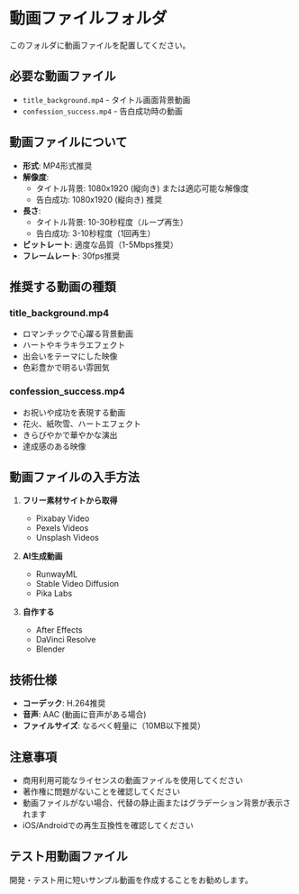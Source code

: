 # 動画ファイルフォルダ

このフォルダに動画ファイルを配置してください。

## 必要な動画ファイル

- `title_background.mp4` - タイトル画面背景動画
- `confession_success.mp4` - 告白成功時の動画

## 動画ファイルについて

- **形式**: MP4形式推奨
- **解像度**: 
  - タイトル背景: 1080x1920 (縦向き) または適応可能な解像度
  - 告白成功: 1080x1920 (縦向き) 推奨
- **長さ**: 
  - タイトル背景: 10-30秒程度（ループ再生）
  - 告白成功: 3-10秒程度（1回再生）
- **ビットレート**: 適度な品質（1-5Mbps推奨）
- **フレームレート**: 30fps推奨

## 推奨する動画の種類

### title_background.mp4
- ロマンチックで心躍る背景動画
- ハートやキラキラエフェクト
- 出会いをテーマにした映像
- 色彩豊かで明るい雰囲気

### confession_success.mp4
- お祝いや成功を表現する動画
- 花火、紙吹雪、ハートエフェクト
- きらびやかで華やかな演出
- 達成感のある映像

## 動画ファイルの入手方法

1. **フリー素材サイトから取得**
   - Pixabay Video
   - Pexels Videos
   - Unsplash Videos

2. **AI生成動画**
   - RunwayML
   - Stable Video Diffusion
   - Pika Labs

3. **自作する**
   - After Effects
   - DaVinci Resolve
   - Blender

## 技術仕様

- **コーデック**: H.264推奨
- **音声**: AAC (動画に音声がある場合)
- **ファイルサイズ**: なるべく軽量に（10MB以下推奨）

## 注意事項

- 商用利用可能なライセンスの動画ファイルを使用してください
- 著作権に問題がないことを確認してください
- 動画ファイルがない場合、代替の静止画またはグラデーション背景が表示されます
- iOS/Androidでの再生互換性を確認してください

## テスト用動画ファイル

開発・テスト用に短いサンプル動画を作成することをお勧めします。